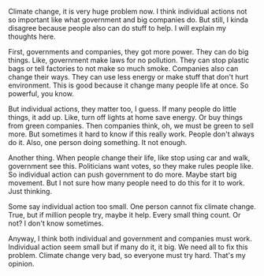 Climate change, it is very huge problem now. I think individual actions not so important like what government and big companies do. But still, I kinda disagree because people also can do stuff to help. I will explain my thoughts here.

First, governments and companies, they got more power. They can do big things. Like, government make laws for no pollution. They can stop plastic bags or tell factories to not make so much smoke. Companies also can change their ways. They can use less energy or make stuff that don't hurt environment. This is good because it change many people life at once. So powerful, you know.

But individual actions, they matter too, I guess. If many people do little things, it add up. Like, turn off lights at home save energy. Or buy things from green companies. Then companies think, oh, we must be green to sell more. But sometimes it hard to know if this really work. People don't always do it. Also, one person doing something. It not enough.

Another thing. When people change their life, like stop using car and walk, government see this. Politicians want votes, so they make rules people like. So individual action can push government to do more. Maybe start big movement. But I not sure how many people need to do this for it to work. Just thinking.

Some say individual action too small. One person cannot fix climate change. True, but if million people try, maybe it help. Every small thing count. Or not? I don't know sometimes.

Anyway, I think both individual and government and companies must work. Individual action seem small but if many do it, it big. We need all to fix this problem. Climate change very bad, so everyone must try hard. That's my opinion.